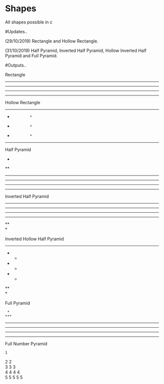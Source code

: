# Shapes
All shapes possible in c

#Updates..

(29/10/2019)
Rectangle and Hollow Rectangle.

(31/10/2019)
Half Pyramid, Inverted Half Pyramid, Hollow Inverted Half Pyramid and Full Pyramid.


#Outputs..

Rectangle             

***************
***************
***************
***************


Hollow Rectangle

***************                                                                                                                  
*             *                                                                                                                  
*             *                                                                                                                  
*             *                                                                                                                  
*************** 


Half Pyramid

*                                                                                                                              
**                                                                                                                             
***                                                                                                                            
****                                                                                                                           
*****                                                                                                                          
****** 


Inverted Half Pyramid

******                                                                                                                         
*****                                                                                                                          
****                                                                                                                           
***                                                                                                                            
**                                                                                                                             
*   

Inverted Hollow Half Pyramid

******                                                                                                                         
*   *                                                                                                                          
*  *                                                                                                                           
* *                                                                                                                            
**                                                                                                                             
*  

Full Pyramid

     *                                                                                                                         
    ***                                                                                                                        
   *****                                                                                                                       
  *******                                                                                                                      
 *********                                                                                                                     
*********** 

Full Number Pyramid

    1                                                                                                                           
   2 2                                                                                                                           
  3 3 3                                                                                                                         
 4 4 4 4                                                                                                                        
5 5 5 5 5 
